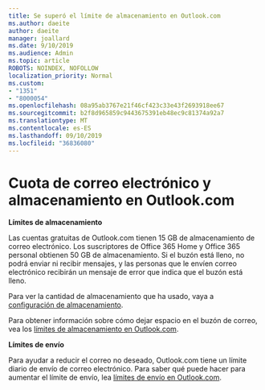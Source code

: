 ```yaml
---
title: Se superó el límite de almacenamiento en Outlook.com
ms.author: daeite
author: daeite
manager: joallard
ms.date: 9/10/2019
ms.audience: Admin
ms.topic: article
ROBOTS: NOINDEX, NOFOLLOW
localization_priority: Normal
ms.custom:
- "1351"
- "8000054"
ms.openlocfilehash: 08a95ab3767e21f46cf423c33e43f2693918ee67
ms.sourcegitcommit: b2f8d965859c9443675391eb48ec9c81374a92a7
ms.translationtype: MT
ms.contentlocale: es-ES
ms.lasthandoff: 09/10/2019
ms.locfileid: "36836080"
---
```

# <a name="email-and-storage-quota-in-outlookcom"></a>Cuota de correo electrónico y almacenamiento en Outlook.com

**Límites de almacenamiento**

Las cuentas gratuitas de Outlook.com tienen 15 GB de almacenamiento de correo electrónico. Los suscriptores de Office 365 Home y Office 365 personal obtienen 50 GB de almacenamiento. Si el buzón está lleno, no podrá enviar ni recibir mensajes, y las personas que le envíen correo electrónico recibirán un mensaje de error que indica que el buzón está lleno.

Para ver la cantidad de almacenamiento que ha usado, vaya a [configuración de almacenamiento](https://outlook.live.com/mail/options/general/storage).

Para obtener información sobre cómo dejar espacio en el buzón de correo, vea los [límites de almacenamiento en Outlook.com](https://support.office.com/article/7ac99134-69e5-4619-ac0b-2d313bba5e9e).

**Límites de envío**

Para ayudar a reducir el correo no deseado, Outlook.com tiene un límite diario de envío de correo electrónico. Para saber qué puede hacer para aumentar el límite de envío, lea [límites de envío en Outlook.com](https://support.office.com/article/279ee200-594c-40f0-9ec8-bb6af7735c2e).